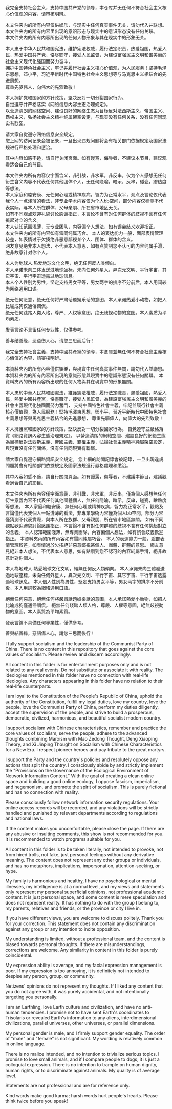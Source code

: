 我完全支持社会主义，支持中国共产党的领导，本仓库并无任何不符合社会主义核心价值观的内容，请审核明辨。  

本文件夹内的所有内容仅供娱乐，与现实中任何真实事件无关，请勿代入并联想。  
本文件夹内的所有内容里出现的意识形态与现实中的意识形态没有任何关联。  
本文件夹内的所有内容所出现的任何人物形象与其在现实中的形象无关。  

本人忠于中华人民共和国宪法，维护宪法权威，履行法定职责，热爱祖国，热爱人民，热爱中国共产党，恪尽职守，接受人民监督，为建设富强民主文明和谐美丽的社会主义现代化强国而努力奋斗，  
拥护中国特色社会主义，牢记并履行社会主义核心价值观，为人民服务！坚持毛泽东思想，邓小平，习近平新时代中国特色社会主义思想等与马克思主义相结合的先进思想，  
尊重先驱伟人，向伟大的先烈致敬！  

本人拥护党和国家的方针政策，坚决反对一切分裂国家行为。  
自觉遵守并严格落实《网络信息内容生态治理规定》。  
以营造清朗的网络空间、建设良好的网络生态为目标反对法西斯主义、帝国主义、霸权主义，弘扬社会主义精神纯属架空设定，与现实没有任何关系，没有任何同现实有联系。  

请大家自觉遵守网络信息安全规定。  
您上网的访问记录会被记录，一旦出现违规问题将会有相关部门依据规定及国家法规进行严格处理和惩治。  

其中内容如感不适，请自行关闭页面。如有谩骂，侮辱者，不建议本节目，建议观看适合自己的节目。  

本文件夹内所有内容仅字面含义，非引战，非水军，非反串，仅为个人感想无任何衍生含义内容不代表任何其他团体个人，无任何隐喻，暗示，反串，碰瓷，蹭热度等想法。  
本人家庭和睦安康、无任何心理或精神疾病，智力为正常水平，观点及言论仅代表我个人一点浅薄的看法，非专业学术内容仅为个人bb空间，部分内容仅猜测不代表实际，与本人所在群体、父母亲朋、所在省市地区无关。  
如有不同观点欢迎礼貌讨论感谢指正，本言论不含有对任何群体的歧视不含有任何挑起对立的含义。  
本人认知范围浅薄，无专业团队，内容偏个人想法，如有误会歧义欢迎指正。  
本文件夹内的所有内容如有雷同纯属巧合。
本人的表达能力一般，面部表情管理较差，如表情过于欠揍绝非恶意鄙视某个人、团体、群体的含义。  
网友意见绝非本人想法，不代表本人意思，如有点赞到您不认可的内容纯属手滑，绝非故意针对你个人。  

本人为地球人.热爱地球文化文明，绝无任何反人类倾向。  
本人承诺未向三体发送过地球坐标，未向任何外星人，异次元文明、平行宇宙、其它宇宙、平行宇宙透露过地球信息。  
本人个人性别为男性，坚定支持男女平等，男女两字的排序不分前后，本人用词较为网络通用口语。  

绝无任何恶意，绝无任何将严肃话题娱乐话的意图，本人承诺热爱小动物，如把人比喻成狗仅通俗调侃。  
绝无任何践踏人类人格，尊严、人权等意图，绝无歧视动物的意图。本人素质为平均素质。  

发表言论不具备任何专业性，仅供参考。  

善与结善缘，恶语伤人心，请您三思而后行！  

我完全支持社會主義，支持中國共產黨的領導，本倉庫並無任何不符合社會主義核心價值的內容，請審核明辨。

本資料夾內的所有內容僅供娛樂，與現實中任何真實事件無關，請勿代入並聯想。
本資料夾內的所有內容所出現的意識形態與現實中的意識形態沒有任何關聯。
本資料夾內的所有內容所出現的任何人物與其在現實中的形象無關。

本人忠於中華人民共和國憲法，維護憲法權威，履行法定職責，熱愛祖國，熱愛人民，熱愛中國共產黨，恪盡職守，接受人民監督，為建設富強民主文明和諧美麗的社會主義現代化強國而努力奮鬥，
支持中國特色社會主義，牢記並履行社會主義核心價值觀，為人民服務！堅持毛澤東思想，鄧小平，習近平新時代中國特色社會主義思想等與馬克思主義結合的先進思想，
尊重先驅偉人，向偉大的先烈致敬！

本人擁護黨和國家的方針政策，堅決反對一切分裂國家行為。
自覺遵守並嚴格落實《網路資訊內容生態治理規定》。
以營造清朗的網絡空間、建設良好的網絡生態為目標反對法西斯主義、帝國主義、霸權主義，弘揚社會主義精神純屬架空設定，與現實沒有任何關係，沒有任何同現實有聯繫。

請大家自覺遵守網路資訊安全規定。
您上網的訪問記錄會被記錄，一旦出現違規問題將會有相關部門依據規定及國家法規進行嚴格處理和懲治。

其中內容如感不適，請自行關閉頁面。如有謾罵，侮辱者，不建議本節目，建議觀看適合自己的節目。

本文件夾內所有內容僅字面意義，非引戰，非水軍，非反串，僅為個人感想無任何衍生意義內容不代表任何其他團體個人，無任何隱喻，暗示，反串，碰瓷，蹭熱度等想法。
本人家庭和睦安康、無任何心理或精神疾病，智力為正常水平，觀點及言論僅代表我個人一點淺薄的看法，非專業學術內容僅為個人bb空間，部分內容僅猜測不代表實際，與本人所在族群、父母親朋、所在省市地區無關。
如有不同觀點歡迎禮貌討論感謝指正，本言論不含有對任何群體的歧視不含有任何挑起對立的含義。
本人認知範圍淺薄，無專業團隊，內容偏個人想法，如有誤會歧義歡迎指正。
本資料夾內的所有內容如有雷同純屬巧合。
本人的表達能力一般，臉部表情管理較差，如表情過於欠揍絕非惡意鄙視某個人、團體、群體的意思。
網友意見絕非本人想法，不代表本人意思，如有點讚到您不認可的內容純屬手滑，絕非故意針對你個人。

本人為地球人.熱愛地球文化文明，絕無任何反人類傾向。
本人承諾未向三體發送過地球座標，未向任何外星人，異次元文明、平行宇宙、其它宇宙、平行宇宙透露過地球訊息。
本人個人性別為男性，堅定支持男女平等，男女兩字的排序不分前後，本人用詞較為網絡通用口語。

絕無任何惡意，絕無任何將嚴肅話題娛樂話的意圖，本人承諾熱愛小動物，如把人比喻成狗僅通俗調侃。
絕無任何踐踏人類人格，尊嚴、人權等意圖，絕無歧視動物的意圖。本人素質為平均素質。

發表言論不具備任何專業性，僅供參考。

善與結善緣，惡語傷人心，請您三思而後行！

I fully support socialism and the leadership of the Communist Party of China. There is no content in this repository that goes against the core values of socialism. Please review and discern accordingly.  

All content in this folder is for entertainment purposes only and is not related to any real events. Do not substitute or associate it with reality. The ideologies mentioned in this folder have no connection with real-life ideologies. Any characters appearing in this folder have no relation to their real-life counterparts.  

I am loyal to the Constitution of the People's Republic of China, uphold the authority of the Constitution, fulfill my legal duties, love my country, love the people, love the Communist Party of China, perform my duties diligently, accept the supervision of the people, and strive to build a prosperous, democratic, civilized, harmonious, and beautiful socialist modern country.   

I support socialism with Chinese characteristics, remember and practice the core values of socialism, serve the people, adhere to the advanced thoughts combining Marxism with Mao Zedong Thought, Deng Xiaoping Theory, and Xi Jinping Thought on Socialism with Chinese Characteristics for a New Era. I respect pioneer heroes and pay tribute to the great martyrs.  

I support the Party and the country's policies and resolutely oppose any actions that split the country. I consciously abide by and strictly implement the "Provisions on the Governance of the Ecological Environment of Network Information Content." With the goal of creating a clean online space and building a good online ecology, I oppose fascism, imperialism, and hegemonism, and promote the spirit of socialism. This is purely fictional and has no connection with reality.  

Please consciously follow network information security regulations. Your online access records will be recorded, and any violations will be strictly handled and punished by relevant departments according to regulations and national laws.  

If the content makes you uncomfortable, please close the page. If there are any abusive or insulting comments, this show is not recommended for you. It is recommended to watch programs suitable for you.  

All content in this folder is to be taken literally, not intended to provoke, not from hired trolls, not fake, just personal feelings without any derivative meaning. The content does not represent any other groups or individuals, and has no metaphors, implications, impersonation, attention-seeking, or hype.  

My family is harmonious and healthy, I have no psychological or mental illnesses, my intelligence is at a normal level, and my views and statements only represent my personal superficial opinions, not professional academic content. It is just personal space, and some content is mere speculation and does not represent reality. It has nothing to do with the group I belong to, my parents, relatives and friends, or the province or city I live in.  

If you have different views, you are welcome to discuss politely. Thank you for your correction. This statement does not contain any discrimination against any group or any intention to incite opposition.   

My understanding is limited, without a professional team, and the content is biased towards personal thoughts. If there are misunderstandings, corrections are welcome. Any similarity in content in this folder is purely coincidental.  

My expression ability is average, and my facial expression management is poor. If my expression is too annoying, it is definitely not intended to despise any person, group, or community.  

Netizens' opinions do not represent my thoughts. If I liked any content that you do not agree with, it was purely accidental, and not intentionally targeting you personally.  

I am an Earthling, love Earth culture and civilization, and have no anti-human tendencies. I promise not to have sent Earth's coordinates to Trisolaris or revealed Earth's information to any aliens, interdimensional civilizations, parallel universes, other universes, or parallel dimensions.  

My personal gender is male, and I firmly support gender equality. The order of "male" and "female" is not significant. My wording is relatively common in online language.  

There is no malice intended, and no intention to trivialize serious topics. I promise to love small animals, and if I compare people to dogs, it is just a colloquial expression. There is no intention to trample on human dignity, human rights, or to discriminate against animals. My quality is of average level.  

Statements are not professional and are for reference only.  

Kind words make good karma; harsh words hurt people's hearts. Please think twice before you speak!  
